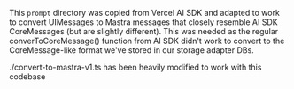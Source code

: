 This `prompt` directory was copied from Vercel AI SDK and adapted to work to convert UIMessages to Mastra messages that closely resemble AI SDK CoreMessages (but are slightly different). This was needed as the regular converToCoreMessage() function from AI SDK didn't work to convert to the CoreMessage-like format we've stored in our storage adapter DBs.

./convert-to-mastra-v1.ts has been heavily modified to work with this codebase
